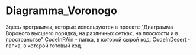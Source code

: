 # Diagramma_Voronogo
Здесь программы, которые используются в проекте "Диаграмма Вороного высшего порядка, на различных сетках, на плоскости и в пространстве" 
CodeInRAin - папка, в которой сырой код.
CodeInDesert - папка, в которой готовый код.
